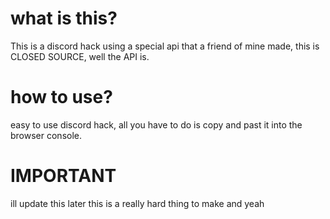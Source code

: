 # what is this?
This is a discord hack using a special api that a friend of mine made, this is CLOSED SOURCE, well the API is.
# how to use?
easy to use discord hack, all you have to do is copy and past it into the browser console.
# IMPORTANT
ill update this later this is a really hard thing to make and yeah
